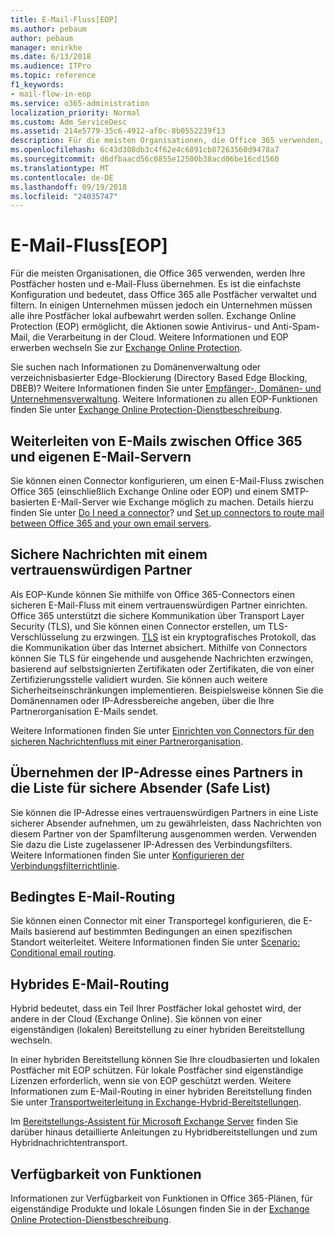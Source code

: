 ```yaml
---
title: E-Mail-Fluss[EOP]
ms.author: pebaum
author: pebaum
manager: mnirkhe
ms.date: 6/13/2018
ms.audience: ITPro
ms.topic: reference
f1_keywords:
- mail-flow-in-eop
ms.service: o365-administration
localization_priority: Normal
ms.custom: Adm_ServiceDesc
ms.assetid: 214e5779-35c6-4912-af0c-8b0552239f13
description: Für die meisten Organisationen, die Office 365 verwenden, werden Ihre Postfächer hosten und e-Mail-Fluss übernehmen. Es ist die einfachste Konfiguration und bedeutet, dass Office 365 alle Postfächer verwaltet und filtern. In einigen Unternehmen müssen jedoch ein Unternehmen müssen alle ihre Postfächer lokal aufbewahrt werden sollen. Exchange Online Protection (EOP) ermöglicht, die Aktionen sowie Antivirus- und Anti-Spam-Mail, die Verarbeitung in der Cloud. Weitere Informationen und EOP erwerben wechseln Sie zur Exchange Online Protection.
ms.openlocfilehash: 6c43d308db3c4f62e4c6891cb87263560d9478a7
ms.sourcegitcommit: d6dfbaacd56c0855e12500b38acd06be16cd1560
ms.translationtype: MT
ms.contentlocale: de-DE
ms.lasthandoff: 09/19/2018
ms.locfileid: "24035747"
---
```

# <a name="mail-floweop"></a>E-Mail-Fluss[EOP]

Für die meisten Organisationen, die Office 365 verwenden, werden Ihre Postfächer hosten und e-Mail-Fluss übernehmen. Es ist die einfachste Konfiguration und bedeutet, dass Office 365 alle Postfächer verwaltet und filtern. In einigen Unternehmen müssen jedoch ein Unternehmen müssen alle ihre Postfächer lokal aufbewahrt werden sollen. Exchange Online Protection (EOP) ermöglicht, die Aktionen sowie Antivirus- und Anti-Spam-Mail, die Verarbeitung in der Cloud. Weitere Informationen und EOP erwerben wechseln Sie zur [Exchange Online Protection](https://products.office.com/en-us/exchange/exchange-email-security-spam-protection).
  
Sie suchen nach Informationen zu Domänenverwaltung oder verzeichnisbasierter Edge-Blockierung (Directory Based Edge Blocking, DBEB)? Weitere Informationen finden Sie unter [Empfänger-, Domänen- und Unternehmensverwaltung](recipient-domain-and-company-management.md). Weitere Informationen zu allen EOP-Funktionen finden Sie unter [Exchange Online Protection-Dienstbeschreibung](exchange-online-protection-service-description.md).
  
## <a name="routing-email-between-office-365-and-your-own-email-servers"></a>Weiterleiten von E-Mails zwischen Office 365 und eigenen E-Mail-Servern
<a name="BKMK_outboundmailrouting"> </a>

Sie können einen Connector konfigurieren, um einen E-Mail-Fluss zwischen Office 365 (einschließlich Exchange Online oder EOP) und einem SMTP-basierten E-Mail-Server wie Exchange möglich zu machen. Details hierzu finden Sie unter [Do I need a connector](http://technet.microsoft.com/library/16731ae9-c909-49dd-bffc-a46e6151fc29.aspx)? und [Set up connectors to route mail between Office 365 and your own email servers](http://technet.microsoft.com/library/2e93fd60-a5ef-4e64-8e62-2b862b2d1033.aspx).
  
## <a name="secure-messaging-with-a-trusted-partner"></a>Sichere Nachrichten mit einem vertrauenswürdigen Partner
<a name="BKMK_securemessagingwithatrustedpartner"> </a>

Als EOP-Kunde können Sie mithilfe von Office 365-Connectors einen sicheren E-Mail-Fluss mit einem vertrauenswürdigen Partner einrichten. Office 365 unterstützt die sichere Kommunikation über Transport Layer Security (TLS), und Sie können einen Connector erstellen, um TLS-Verschlüsselung zu erzwingen. [TLS](https://technet.microsoft.com/en-us/library/mt163898.aspx) ist ein kryptografisches Protokoll, das die Kommunikation über das Internet absichert. Mithilfe von Connectors können Sie TLS für eingehende und ausgehende Nachrichten erzwingen, basierend auf selbstsignierten Zertifikaten oder Zertifikaten, die von einer Zertifizierungsstelle validiert wurden. Sie können auch weitere Sicherheitseinschränkungen implementieren. Beispielsweise können Sie die Domänennamen oder IP-Adressbereiche angeben, über die Ihre Partnerorganisation E-Mails sendet. 
  
Weitere Informationen finden Sie unter [Einrichten von Connectors für den sicheren Nachrichtenfluss mit einer Partnerorganisation](https://technet.microsoft.com/en-us/library/dn751021%28v=exchg.150%29.aspx).
  
## <a name="safe-listing-a-partners-ip-address"></a>Übernehmen der IP-Adresse eines Partners in die Liste für sichere Absender (Safe List)
<a name="BKMK_safelistingapartnersipaddress"> </a>

Sie können die IP-Adresse eines vertrauenswürdigen Partners in eine Liste sicherer Absender aufnehmen, um zu gewährleisten, dass Nachrichten von diesem Partner von der Spamfilterung ausgenommen werden. Verwenden Sie dazu die Liste zugelassener IP-Adressen des Verbindungsfilters. Weitere Informationen finden Sie unter [Konfigurieren der Verbindungsfilterrichtlinie](https://go.microsoft.com/fwlink/p/?LinkID=287108).
  
## <a name="conditional-mail-routing"></a>Bedingtes E-Mail-Routing
<a name="BKMK_conditionalmailrouting"> </a>

Sie können einen Connector mit einer Transportegel konfigurieren, die E-Mails basierend auf bestimmten Bedingungen an einen spezifischen Standort weiterleitet. Weitere Informationen finden Sie unter [Scenario: Conditional email routing](http://technet.microsoft.com/library/82d105e2-e955-4e03-99c3-3314a5d21a4c.aspx).
  
## <a name="hybrid-mail-routing"></a>Hybrides E-Mail-Routing
<a name="BKMK_hybridmailrouting"> </a>

Hybrid bedeutet, dass ein Teil Ihrer Postfächer lokal gehostet wird, der andere in der Cloud (Exchange Online). Sie können von einer eigenständigen (lokalen) Bereitstellung zu einer hybriden Bereitstellung wechseln.
  
In einer hybriden Bereitstellung können Sie Ihre cloudbasierten und lokalen Postfächer mit EOP schützen. Für lokale Postfächer sind eigenständige Lizenzen erforderlich, wenn sie von EOP geschützt werden. Weitere Informationen zum E-Mail-Routing in einer hybriden Bereitstellung finden Sie unter [Transportweiterleitung in Exchange-Hybrid-Bereitstellungen](https://go.microsoft.com/fwlink/p/?LinkId=271757).
  
Im [Bereitstellungs-Assistent für Microsoft Exchange Server](https://go.microsoft.com/fwlink/p/?LinkId=287036) finden Sie darüber hinaus detaillierte Anleitungen zu Hybridbereitstellungen und zum Hybridnachrichtentransport. 
  
## <a name="feature-availability"></a>Verfügbarkeit von Funktionen
<a name="BKMK_hybridmailrouting"> </a>

Informationen zur Verfügbarkeit von Funktionen in Office 365-Plänen, für eigenständige Produkte und lokale Lösungen finden Sie in der [Exchange Online Protection-Dienstbeschreibung](exchange-online-protection-service-description.md).
  

